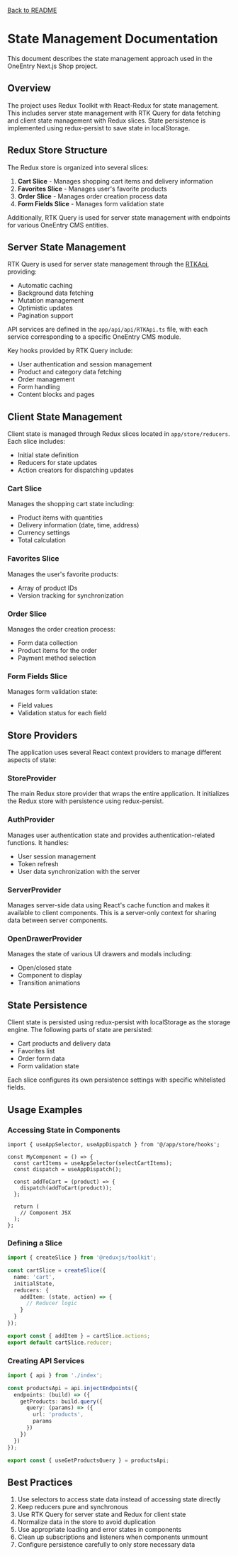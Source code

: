 [Back to README](../README.md)

# State Management Documentation

This document describes the state management approach used in the OneEntry Next.js Shop project.

## Overview

The project uses Redux Toolkit with React-Redux for state management. This includes server state management with RTK Query for data fetching and client state management with Redux slices. State persistence is implemented using redux-persist to save state in localStorage.

## Redux Store Structure

The Redux store is organized into several slices:

1. **Cart Slice** - Manages shopping cart items and delivery information
2. **Favorites Slice** - Manages user's favorite products
3. **Order Slice** - Manages order creation process data
4. **Form Fields Slice** - Manages form validation state

Additionally, RTK Query is used for server state management with endpoints for various OneEntry CMS entities.

## Server State Management

RTK Query is used for server state management through the [RTKApi](file://d:\OneEntry\oneentry-next-shop\app\api\api\RTKApi.ts#L67-L67), providing:

- Automatic caching
- Background data fetching
- Mutation management
- Optimistic updates
- Pagination support

API services are defined in the `app/api/api/RTKApi.ts` file, with each service corresponding to a specific OneEntry CMS module.

Key hooks provided by RTK Query include:

- User authentication and session management
- Product and category data fetching
- Order management
- Form handling
- Content blocks and pages

## Client State Management

Client state is managed through Redux slices located in `app/store/reducers`. Each slice includes:

- Initial state definition
- Reducers for state updates
- Action creators for dispatching updates

### Cart Slice

Manages the shopping cart state including:

- Product items with quantities
- Delivery information (date, time, address)
- Currency settings
- Total calculation

### Favorites Slice

Manages the user's favorite products:

- Array of product IDs
- Version tracking for synchronization

### Order Slice

Manages the order creation process:

- Form data collection
- Product items for the order
- Payment method selection

### Form Fields Slice

Manages form validation state:

- Field values
- Validation status for each field

## Store Providers

The application uses several React context providers to manage different aspects of state:

### StoreProvider

The main Redux store provider that wraps the entire application. It initializes the Redux store with persistence using redux-persist.

### AuthProvider

Manages user authentication state and provides authentication-related functions. It handles:

- User session management
- Token refresh
- User data synchronization with the server

### ServerProvider

Manages server-side data using React's cache function and makes it available to client components. This is a server-only context for sharing data between server components.

### OpenDrawerProvider

Manages the state of various UI drawers and modals including:

- Open/closed state
- Component to display
- Transition animations

## State Persistence

Client state is persisted using redux-persist with localStorage as the storage engine. The following parts of state are persisted:

- Cart products and delivery data
- Favorites list
- Order form data
- Form validation state

Each slice configures its own persistence settings with specific whitelisted fields.

## Usage Examples

### Accessing State in Components

```tsx
import { useAppSelector, useAppDispatch } from '@/app/store/hooks';

const MyComponent = () => {
  const cartItems = useAppSelector(selectCartItems);
  const dispatch = useAppDispatch();
  
  const addToCart = (product) => {
    dispatch(addToCart(product));
  };
  
  return (
    // Component JSX
  );
};
```

### Defining a Slice

```ts
import { createSlice } from '@reduxjs/toolkit';

const cartSlice = createSlice({
  name: 'cart',
  initialState,
  reducers: {
    addItem: (state, action) => {
      // Reducer logic
    }
  }
});

export const { addItem } = cartSlice.actions;
export default cartSlice.reducer;
```

### Creating API Services

```ts
import { api } from './index';

const productsApi = api.injectEndpoints({
  endpoints: (build) => ({
    getProducts: build.query({
      query: (params) => ({
        url: 'products',
        params
      })
    })
  })
});

export const { useGetProductsQuery } = productsApi;
```

## Best Practices

1. Use selectors to access state data instead of accessing state directly
2. Keep reducers pure and synchronous
3. Use RTK Query for server state and Redux for client state
4. Normalize data in the store to avoid duplication
5. Use appropriate loading and error states in components
6. Clean up subscriptions and listeners when components unmount
7. Configure persistence carefully to only store necessary data
